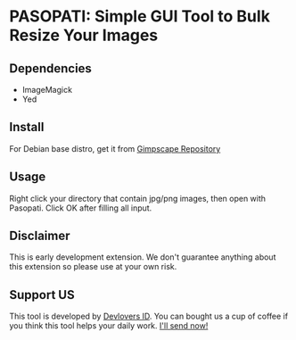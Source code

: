 # PASOPATI: Simple GUI Tool to Bulk Resize Your Images

## Dependencies
- ImageMagick
- Yed

## Install
For Debian base distro, get it from [Gimpscape Repository](https://gimpscape.github.io/gimpscape-ppa/)

## Usage
Right click your directory that contain jpg/png images, then open with Pasopati. Click OK after filling all input.


## Disclaimer
This is early development extension. We don't guarantee anything about this extension so please use at your own risk. 

## Support US
This tool is developed by [Devlovers ID](https://dev-is.my.id). You can bought us a cup of coffee if you think this tool helps your daily work.
[I'll send now!](https://support.dev-is.my.id)
